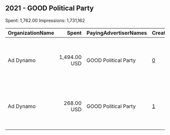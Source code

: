 ## 2021 - GOOD Political Party 
Spent: 1,762.00
Impressions: 1,731,162

|OrganizationName|Spent|PayingAdvertiserNames|CreativeUrls|Impressions|Genders|AgeBrackets|CountryCodes|BillingAddresses|CandidateBallotInformation|
|:---|---:|:---|:---|---:|:---|:---|:---|:---|:---|
|Ad Dynamo|1,494.00 USD|GOOD Political Party|[0](https://www.snap.com/political-ads/asset/77f33ba6b389f9b965e7508670c6cee876a441ac7f9188562f79c6e189aaa92b?mediaType=png)|1,685,358||18+|south africa|"The Clock Tower, Waterfront, Cape Town, 8001, South Africa,Cape Town,8001,ZA"||
|Ad Dynamo|268.00 USD|GOOD Political Party|[1](https://www.snap.com/political-ads/asset/77f33ba6b389f9b965e7508670c6cee876a441ac7f9188562f79c6e189aaa92b?mediaType=png)|45,804||18+|south africa|"The Clock Tower, Waterfront, Cape Town, 8001, South Africa,Cape Town,8001,ZA"||
